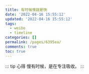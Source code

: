 ```yaml
---
title: 有时候慢就是快
date: '2022-04-16 15:55:12'
updated: '2022-04-16 15:55:12'
tags:
  - weibo
  - timeline
categories: []
permalink: /pages/6395ea/
comments: true
toc: true
---
```

::: tip 心得
慢有时候，是在专注吸收。
:::